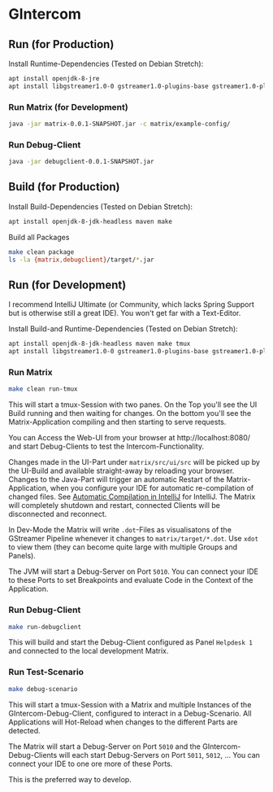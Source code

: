 # GIntercom

## Run (for Production)
Install Runtime-Dependencies (Tested on Debian Stretch):
```bash
apt install openjdk-8-jre
apt install libgstreamer1.0-0 gstreamer1.0-plugins-base gstreamer1.0-plugins-good gstreamer1.0-plugins-bad
```

### Run Matrix (for Development)
```bash
java -jar matrix-0.0.1-SNAPSHOT.jar -c matrix/example-config/
```

### Run Debug-Client
```bash
java -jar debugclient-0.0.1-SNAPSHOT.jar
```

## Build (for Production)
Install Build-Dependencies (Tested on Debian Stretch):
```bash
apt install openjdk-8-jdk-headless maven make
```

Build all Packages
```bash
make clean package
ls -la {matrix,debugclient}/target/*.jar
```


## Run (for Development)
I recommend IntelliJ Ultimate (or Community, which lacks Spring Support but is otherwise still a great IDE). You won't get far with a Text-Editor.

Install Build-and Runtime-Dependencies (Tested on Debian Stretch):
```bash
apt install openjdk-8-jdk-headless maven make tmux
apt install libgstreamer1.0-0 gstreamer1.0-plugins-base gstreamer1.0-plugins-good gstreamer1.0-plugins-bad
```

### Run Matrix
```bash
make clean run-tmux
```
This will start a tmux-Session with two panes.
On the Top you'll see the UI Build running and then waiting for changes.
On the bottom you'll see the Matrix-Application compiling and then starting to serve requests.

You can Access the Web-UI from your browser at http://localhost:8080/ and start Debug-Clients to test the Intercom-Functionality.

Changes made in the UI-Part under `matrix/src/ui/src` will be picked up by the UI-Build and available straight-away by reloading your
browser. Changes to the Java-Part will trigger an automatic Restart of the Matrix-Application, when you configure your IDE for
automatic re-compilation of changed files. See [Automatic Compilation in IntelliJ](https://jrebel.com/software/jrebel/quickstart/intellij/enable-automatic-compilation-in-intellij-idea/)
for IntelliJ. The Matrix will completely shutdown and restart, connected Clients will be disconnected and reconnect.

In Dev-Mode the Matrix will write `.dot`-Files as visualisatons of the GStreamer Pipeline whenever it changes to `matrix/target/*.dot`. Use
`xdot` to view them (they can become quite large with multiple Groups and Panels). 

The JVM will start a Debug-Server on Port `5010`. You can connect your IDE to these Ports to set Breakpoints and evaluate Code in the
Context of the Application.

### Run Debug-Client
```bash
make run-debugclient
```

This will build and start the Debug-Client configured as Panel `Helpdesk 1` and connected to the local development Matrix.


### Run Test-Scenario 
```bash
make debug-scenario
```
This will start a tmux-Session with a Matrix and multiple Instances of the GIntercom-Debug-Client, configured to interact in a Debug-Scenario. All Applications will Hot-Reload when changes to the different Parts are detected.

The Matrix will start a Debug-Server on Port `5010` and the GIntercom-Debug-Clients will each start Debug-Servers on Port `5011`, `5012`, … You can connect your IDE to one ore more of these Ports.

This is the preferred way to develop.
